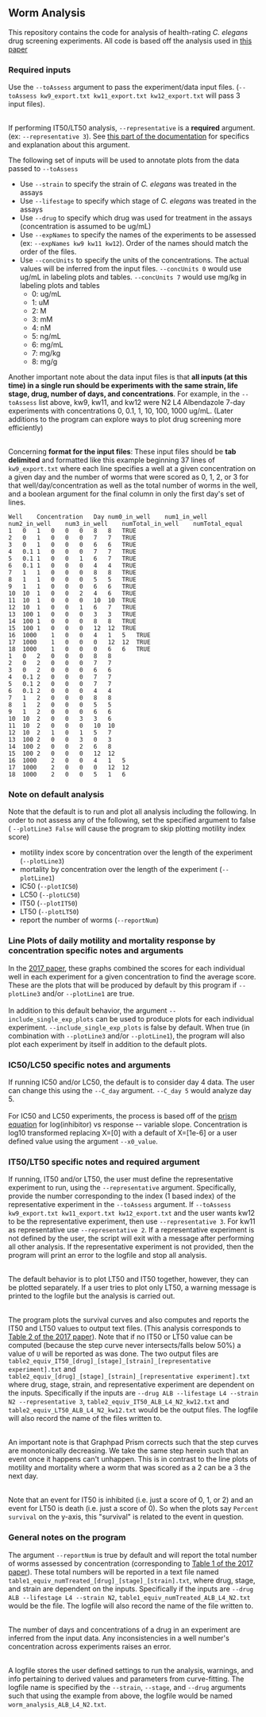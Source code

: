 ## Worm Analysis
This repository contains the code for analysis of health-rating *C. elegans* drug screening experiments. All code is based off the analysis used in [this paper](https://journals.plos.org/plosone/article?id=10.1371/journal.pone.0179376)<br />

### Required inputs
Use the `--toAssess` argument to pass the experiment/data input files. (`--toAssess kw9_export.txt kw11_export.txt kw12_export.txt` will pass 3 input files). <br /><br />

If performing IT50/LT50 analysis, `--representative` is a **required** argument. (ex: `--representative 3`). See [this part of the documentation](https://github.com/ellis22b/worm-analysis#it50lt50-specific-notes-and-required-argument) for specifics and explanation about this argument.

The following set of inputs will be used to annotate plots from the data passed to `--toAssess`
- Use `--strain` to specify the strain of *C. elegans* was treated in the assays
- Use `--lifestage` to specify which stage of *C. elegans* was treated in the assays
- Use `--drug` to specify which drug was used for treatment in the assays (concentration is assumed to be ug/mL)
- Use `--expNames` to specify the names of the experiments to be assessed (ex: `--expNames kw9 kw11 kw12`). Order of the names should match the order of the files.
- Use `--concUnits` to specify the units of the concentrations. The actual values will be inferred from the input files. `--concUnits 0` would use ug/mL in labeling plots and tables. `--concUnits 7` would use mg/kg in labeling plots and tables
  - 0: ug/mL
  - 1: uM
  - 2: M
  - 3: mM
  - 4: nM
  - 5: ng/mL
  - 6: mg/mL
  - 7: mg/kg
  - 8: mg/g


Another important note about the data input files is that **all inputs (at this time) in a single run should be experiments with the same strain, life stage, drug, number of days, and concentrations**. For example, in the `--toAssess` list above, kw9, kw11, and kw12 were N2 L4 Albendazole 7-day experiments with concentrations 0, 0.1, 1, 10, 100, 1000 ug/mL. (Later additions to the program can explore ways to plot drug screening more efficiently)<br /><br />

Concerning **format for the input files**: These input files should be **tab delimited** and formatted like this example beginning 37 lines of `kw9_export.txt` where each line specifies a well at a given concentration on a given day and the number of worms that were scored as 0, 1, 2, or 3 for that well/day/concentration as well as the total number of worms in the well, and a boolean argument for the final column in only the first day's set of lines.
```
Well	Concentration	Day	num0_in_well	num1_in_well	num2_in_well	num3_in_well	numTotal_in_well	numTotal_equal
1	0	1	0	0	0	8	8	TRUE
2	0	1	0	0	0	7	7	TRUE
3	0	1	0	0	0	6	6	TRUE
4	0.1	1	0	0	0	7	7	TRUE
5	0.1	1	0	0	1	6	7	TRUE
6	0.1	1	0	0	0	4	4	TRUE
7	1	1	0	0	0	8	8	TRUE
8	1	1	0	0	0	5	5	TRUE
9	1	1	0	0	0	6	6	TRUE
10	10	1	0	0	2	4	6	TRUE
11	10	1	0	0	0	10	10	TRUE
12	10	1	0	0	1	6	7	TRUE
13	100	1	0	0	0	3	3	TRUE
14	100	1	0	0	0	8	8	TRUE
15	100	1	0	0	0	12	12	TRUE
16	1000	1	0	0	4	1	5	TRUE
17	1000	1	0	0	0	12	12	TRUE
18	1000	1	0	0	0	6	6	TRUE
1	0	2	0	0	0	8	8
2	0	2	0	0	0	7	7
3	0	2	0	0	0	6	6
4	0.1	2	0	0	0	7	7
5	0.1	2	0	0	0	7	7
6	0.1	2	0	0	0	4	4
7	1	2	0	0	0	8	8
8	1	2	0	0	0	5	5
9	1	2	0	0	0	6	6
10	10	2	0	0	3	3	6
11	10	2	0	0	0	10	10
12	10	2	1	0	1	5	7
13	100	2	0	0	3	0	3
14	100	2	0	0	2	6	8
15	100	2	0	0	0	12	12
16	1000	2	0	0	4	1	5
17	1000	2	0	0	0	12	12
18	1000	2	0	0	5	1	6
```

### Note on default analysis
Note that the default is to run and plot all analysis including the following. In order to not assess any of the following, set the specified argument to false ( `--plotLine3 False` will cause the program to skip plotting motility index score)
- motility index score by concentration over the length of the experiment (`--plotLine3`)
- mortality by concentration over the length of the experiment (`--plotLine1`)
- IC50 (`--plotIC50`)
- LC50 (`--plotLC50`)
- IT50 (`--plotIT50`)
- LT50 (`--plotLT50`)
- report the number of worms (`--reportNum`)

### Line Plots of daily motility and mortality response by concentration specific notes and arguments
In the [2017 paper](https://journals.plos.org/plosone/article?id=10.1371/journal.pone.0179376), these graphs combined the scores for each individual well in each experiment for a given concentration to find the average score. These are the plots that will be produced by default by this program if `--plotLine3` and/or `--plotLine1` are true.<br /><br />
In addition to this default behavior, the argument `--include_single_exp_plots` can be used to produce plots for each individual experiment. `--include_single_exp_plots` is false by default. When true (in combination with `--plotLine3` and/or `--plotLine1`), the program will also plot each experiment by itself in addition to the default plots.

### IC50/LC50 specific notes and arguments
If running IC50 and/or LC50, the default is to consider day 4 data. The user can change this using the `--C_day` argument. `--C_day 5` would analyze day 5. <br /><br />
For IC50 and LC50 experiments, the process is based off of the [prism equation](https://www.graphpad.com/guides/prism/8/curve-fitting/reg_dr_inhibit_variable.htm) for log(inhibitor) vs response -- variable slope. Concentration is log10 transformed replacing X=[0] with a default of X=[1e-6] or a user defined value using the argument `--x0_value`.

### IT50/LT50 specific notes and required argument
If running, IT50 and/or LT50, the user must define the representative experiment to run, using the `--representative` argument. Specifically, provide the number corresponding to the index (1 based index) of the representative experiment in the `--toAssess` argument. If `--toAssess kw9_export.txt kw11_export.txt kw12_export.txt` and the user wants kw12 to be the representative experiment, then use `--representative 3`. For kw11 as representative use `--representative 2`. If a representative experiment is not defined by the user, the script will exit with a message after performing all other analysis. If the representative experiment is not provided, then the program will print an error to the logfile and stop all analysis. <br /><br />

The default behavior is to plot LT50 and IT50 together, however, they can be plotted separately. If a user tries to plot only LT50, a warning message is printed to the logfile but the analysis is carried out.<br /><br />

The program plots the survival curves and also computes and reports the IT50 and LT50 values to output text files. (This analysis corresponds to [Table 2 of the 2017 paper](https://journals.plos.org/plosone/article/figure?id=10.1371/journal.pone.0179376.t002)). Note that if no IT50 or LT50 value can be computed (because the step curve never intersects/falls below 50%) a value of `U` will be reported as was done. The two output files are `table2_equiv_IT50_[drug]_[stage]_[strain]_[representative experiment].txt` and `table2_equiv_[drug]_[stage]_[strain]_[representative experiment].txt` where drug, stage, strain, and representative experiment are dependent on the inputs. Specifically if the inputs are `--drug ALB --lifestage L4 --strain N2 --representative 3`, `table2_equiv_IT50_ALB_L4_N2_kw12.txt` and `table2_equiv_LT50_ALB_L4_N2_kw12.txt` would be the output files. The logfile will also record the name of the files written to.<br /><br />

An important note is that Graphpad Prism corrects such that the step curves are monotonically decreasing. We take the same step herein such that an event once it happens can't unhappen. This is in contrast to the line plots of motility and mortality where a worm that was scored as a 2 can be a 3 the next day.<br /><br />

Note that an event for IT50 is inhibited (i.e. just a score of 0, 1, or 2) and an event for LT50 is death (i.e. just a score of 0). So when the plots say `Percent survival` on the y-axis, this "survival" is related to the event in question.

### General notes on the program
The argument `--reportNum` is true by default and will report the total number of worms assessed by concentration (corresponding to [Table 1 of the 2017 paper](https://journals.plos.org/plosone/article/figure?id=10.1371/journal.pone.0179376.t001)). These total numbers will be reported in a text file named `table1_equiv_numTreated_[drug]_[stage]_[strain].txt`, where drug, stage, and strain are dependent on the inputs. Specifically if the inputs are `--drug ALB --lifestage L4 --strain N2`, `table1_equiv_numTreated_ALB_L4_N2.txt` would be the file. The logfile will also record the name of the file written to. <br /><br />

The number of days and concentrations of a drug in an experiment are inferred from the input data. Any inconsistencies in a well number's concentration across experiments raises an error. <br /><br />

A logfile stores the user defined settings to run the analysis, warnings, and info pertaining to derived values and parameters from curve-fitting. The logfile name is specified by the `--strain`, `--stage`, and `--drug` arguments such that using the example from above, the logfile would be named `worm_analysis_ALB_L4_N2.txt`.<br /><br />
